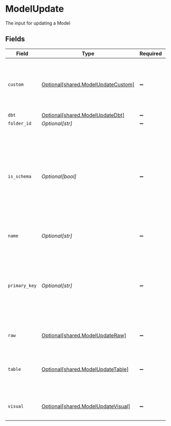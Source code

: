 # ModelUpdate

The input for updating a Model


## Fields

| Field                                                                                                                                    | Type                                                                                                                                     | Required                                                                                                                                 | Description                                                                                                                              |
| ---------------------------------------------------------------------------------------------------------------------------------------- | ---------------------------------------------------------------------------------------------------------------------------------------- | ---------------------------------------------------------------------------------------------------------------------------------------- | ---------------------------------------------------------------------------------------------------------------------------------------- |
| `custom`                                                                                                                                 | [Optional[shared.ModelUpdateCustom]](undefined/models/shared/modelupdatecustom.md)                                                       | :heavy_minus_sign:                                                                                                                       | Custom query for sources that doesn't support sql. For example, Airtable.                                                                |
| `dbt`                                                                                                                                    | [Optional[shared.ModelUpdateDbt]](undefined/models/shared/modelupdatedbt.md)                                                             | :heavy_minus_sign:                                                                                                                       | N/A                                                                                                                                      |
| `folder_id`                                                                                                                              | *Optional[str]*                                                                                                                          | :heavy_minus_sign:                                                                                                                       | N/A                                                                                                                                      |
| `is_schema`                                                                                                                              | *Optional[bool]*                                                                                                                         | :heavy_minus_sign:                                                                                                                       | If is_schema is true, the model is just used to build other models.<br/>Either as part of visual querying, or as the root of a visual query. |
| `name`                                                                                                                                   | *Optional[str]*                                                                                                                          | :heavy_minus_sign:                                                                                                                       | The name of the model                                                                                                                    |
| `primary_key`                                                                                                                            | *Optional[str]*                                                                                                                          | :heavy_minus_sign:                                                                                                                       | The primary key will be null if the query doesn't get directly synced (e.g. a relationship table for visual querying)                    |
| `raw`                                                                                                                                    | [Optional[shared.ModelUpdateRaw]](undefined/models/shared/modelupdateraw.md)                                                             | :heavy_minus_sign:                                                                                                                       | Standard raw SQL query                                                                                                                   |
| `table`                                                                                                                                  | [Optional[shared.ModelUpdateTable]](undefined/models/shared/modelupdatetable.md)                                                         | :heavy_minus_sign:                                                                                                                       | Table-based query that fetches on a table instead of SQL                                                                                 |
| `visual`                                                                                                                                 | [Optional[shared.ModelUpdateVisual]](undefined/models/shared/modelupdatevisual.md)                                                       | :heavy_minus_sign:                                                                                                                       | Visual query, used by audience                                                                                                           |